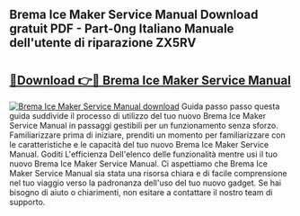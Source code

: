## Brema Ice Maker Service Manual Download gratuit PDF - Part-0ng Italiano Manuale dell'utente di riparazione ZX5RV

# <h2><a href="http://dfduas0.blite.top/?on=Brema+Ice+Maker+Service+Manual">🔗Download 👉🔴 Brema Ice Maker Service Manual</a></h2>

[![Brema Ice Maker Service Manual download](https://i.imgur.com/lujVjoI.png)](http://dfduas0.blite.top/?on=Brema+Ice+Maker+Service+Manual)
Guida passo passo questa guida suddivide il processo di utilizzo del tuo nuovo Brema Ice Maker Service Manual in passaggi gestibili per un funzionamento senza sforzo. Familiarizzare prima di iniziare, prenditi un momento per familiarizzare con le caratteristiche e le capacità del tuo nuovo Brema Ice Maker Service Manual. Goditi L'efficienza Dell'elenco delle funzionalità mentre usi il tuo nuovo Brema Ice Maker Service Manual. Ci aspettiamo che Brema Ice Maker Service Manual sia stata una risorsa chiara e di facile comprensione nel tuo viaggio verso la padronanza dell'uso del tuo nuovo gadget. Se hai bisogno di aiuto o chiarimenti, non esitare a contattare il nostro team di supporto.
